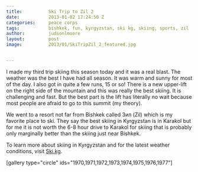 ```yaml
---
title:			Ski Trip to Zil 2
date:			2013-01-02 17:24:50 Z
categories:		peace corps
tags:			bishkek, fun, kyrgyzstan, ski kg, skiing, sports, zil
author:			judsonlmoore
layout:			post
image:			2013/01/SkiTripZil_2_featured.jpg


---
```


I made my third trip skiing this season today and it was a real blast. The weather was the best I have had all season. It was warm and sunny for most of the day. I also got in quite a few runs, 15 or so! There is a new upper-lift on the right side of the mountain and this was really the best skiing. It is challenging and fast. But the best part is the lift has literally no wait because most people are afraid to go to this summit (my theory).

We went to a resort not far from Bishkek called Зил (Zil) which is my favorite place to ski. They say the best skiing in Kyrgyzstan is in Karakol but for me it is not worth the 6-8 hour drive to Karakol for skiing that is probably only marginally better than the skiing just near Bishkek.

To learn more about skiing in Kyrgyzstan and for the latest weather conditions, visit [Ski.kg](http://ski.kg/).

[gallery type="circle" ids="1970,1971,1972,1973,1974,1975,1976,1977"]
